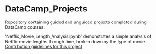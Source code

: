 # DataCamp_Projects
Repository containing guided and unguided projects completed during DataCamp courses.

'Netflix_Movie_Length_Analysis.ipynb' demonstrates a simple analysis of Netflix movie lengths through time, broken down by the type of movie.
[Contribution guidelines for this project](docs/CONTRIBUTING.md)
